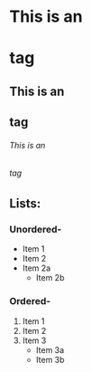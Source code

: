 # This is an <h1> tag  
## This is an <h2> tag  
###### This is an <h6> tag  

## Lists:  
### Unordered-  
* Item 1  
* Item 2  
* Item 2a   
    * Item 2b  
### Ordered-  
1. Item 1  
2. Item 2  
3. Item 3  
    * Item 3a   
    * Item 3b  